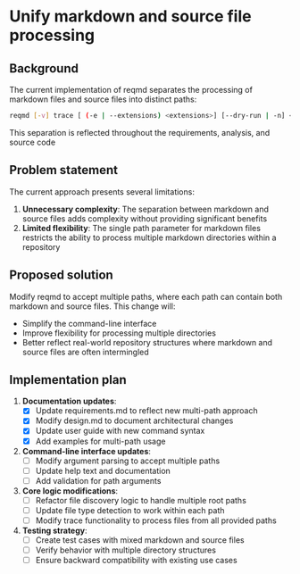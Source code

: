 # Unify markdown and source file processing

## Background

The current implementation of reqmd separates the processing of markdown files and source files into distinct paths:

```bash
reqmd [-v] trace [ (-e | --extensions) <extensions>] [--dry-run | -n] <path-to-markdowns> [<path-to-sources>...]
```

This separation is reflected throughout the requirements, analysis, and source code

## Problem statement

The current approach presents several limitations:

1. **Unnecessary complexity**: The separation between markdown and source files adds complexity without providing significant benefits
2. **Limited flexibility**: The single path parameter for markdown files restricts the ability to process multiple markdown directories within a repository

## Proposed solution

Modify reqmd to accept multiple paths, where each path can contain both markdown and source files. This change will:

- Simplify the command-line interface
- Improve flexibility for processing multiple directories
- Better reflect real-world repository structures where markdown and source files are often intermingled

## Implementation plan

1. **Documentation updates**:
   - [x] Update requirements.md to reflect new multi-path approach
   - [x] Modify design.md to document architectural changes
   - [x] Update user guide with new command syntax
   - [x] Add examples for multi-path usage

2. **Command-line interface updates**:
   - [ ] Modify argument parsing to accept multiple paths
   - [ ] Update help text and documentation
   - [ ] Add validation for path arguments

3. **Core logic modifications**:
   - [ ] Refactor file discovery logic to handle multiple root paths
   - [ ] Update file type detection to work within each path
   - [ ] Modify trace functionality to process files from all provided paths

4. **Testing strategy**:
   - [ ] Create test cases with mixed markdown and source files
   - [ ] Verify behavior with multiple directory structures
   - [ ] Ensure backward compatibility with existing use cases
